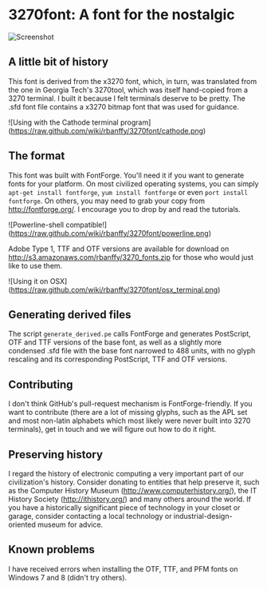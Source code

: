3270font: A font for the nostalgic
==================================

![Screenshot](https://raw.github.com/wiki/rbanffy/3270font/emacs.png)

A little bit of history
-----------------------

This font is derived from the x3270 font, which, in turn, was translated
from the one in Georgia Tech's 3270tool, which was itself hand-copied
from a 3270 terminal. I built it because I felt terminals deserve to be
pretty. The .sfd font file contains a x3270 bitmap font that was used
for guidance.

![Using with the Cathode terminal program]
(https://raw.github.com/wiki/rbanffy/3270font/cathode.png)

The format
----------

This font was built with FontForge. You'll need it if you want to
generate fonts for your platform. On most civilized operating systems,
you can simply `apt-get install fontforge`, `yum install fontforge` or
even `port install fontforge`. On others, you may need to grab your copy
from http://fontforge.org/. I encourage you to drop by and read the
tutorials.

![Powerline-shell compatible!]
(https://raw.github.com/wiki/rbanffy/3270font/powerline.png)

Adobe Type 1, TTF and OTF versions are available for download on
http://s3.amazonaws.com/rbanffy/3270_fonts.zip for those who would just
like to use them.

![Using it on OSX]
(https://raw.github.com/wiki/rbanffy/3270font/osx_terminal.png)

Generating derived files
------------------------

The script `generate_derived.pe` calls FontForge and generates
PostScript, OTF and TTF versions of the base font, as well as a slightly
more condensed .sfd file with the base font narrowed to 488 units, with
no glyph rescaling and its corresponding PostScript, TTF and OTF
versions.

Contributing
------------

I don't think GitHub's pull-request mechanism is FontForge-friendly. If
you want to contribute (there are a lot of missing glyphs, such as the
APL set and most non-latin alphabets which most likely were never built
into 3270 terminals), get in touch and we will figure out how to do it
right.

Preserving history
------------------

I regard the history of electronic computing a very important part of
our civilization's history. Consider donating to entities that help
preserve it, such as the Computer History Museum
(http://www.computerhistory.org/), the IT History Society
(http://ithistory.org/) and many others around the world. If you have a
historically significant piece of technology in your closet or garage,
consider contacting a local technology or industrial-design-oriented
museum for advice.

Known problems
--------------

I have received errors when installing the OTF, TTF, and PFM fonts on
Windows 7 and 8 (didn't try others).
